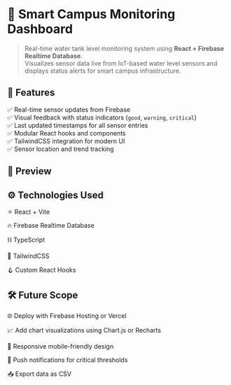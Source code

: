 # 🌊 Smart Campus Monitoring Dashboard

> Real-time water tank level monitoring system using **React + Firebase Realtime Database**.  
> Visualizes sensor data live from IoT-based water level sensors and displays status alerts for smart campus infrastructure.

## 🚀 Features

✅ Real-time sensor updates from Firebase  
✅ Visual feedback with status indicators (`good`, `warning`, `critical`)  
✅ Last updated timestamps for all sensor entries  
✅ Modular React hooks and components  
✅ TailwindCSS integration for modern UI  
✅ Sensor location and trend tracking  

## 📸 Preview





## ⚙️ Technologies Used

⚛️ React + Vite

🔥 Firebase Realtime Database

⛓ TypeScript

🎨 TailwindCSS

🪝 Custom React Hooks

## 🛠 Future Scope

🌐 Deploy with Firebase Hosting or Vercel

📈 Add chart visualizations using Chart.js or Recharts

📱 Responsive mobile-friendly design

🔔 Push notifications for critical thresholds

📥 Export data as CSV

